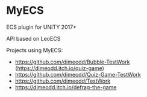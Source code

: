 # MyECS
ECS plugin for UNITY 2017+

API based on LeoECS

Projects using MyECS:
- https://github.com/dimeodd/Bubble-TestWork (https://dimeodd.itch.io/quiz-game)
- https://github.com/dimeodd/Quiz-Game-TestWork
- https://github.com/dimeodd/TestWork
- https://dimeodd.itch.io/defrag-the-game
